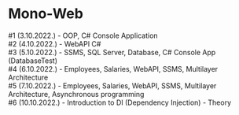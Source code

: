 # Mono-Web

#1 (3.10.2022.) - OOP, C# Console Application </br>
#2 (4.10.2022.) - WebAPI C# </br>
#3 (5.10.2022.) - SSMS, SQL Server, Database, C# Console App (DatabaseTest) </br>
#4 (6.10.2022.) - Employees, Salaries, WebAPI, SSMS, Multilayer Architecture </br>
#5 (7.10.2022.) - Employees, Salaries, WebAPI, SSMS, Multilayer Architecture, Asynchronous programming </br>
#6 (10.10.2022.) - Introduction to DI (Dependency Injection) - Theory
